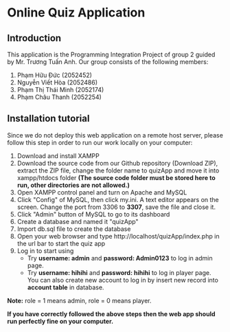 # Online Quiz Application

## Introduction

This application is the Programming Integration Project of group 2 guided by Mr. Trương Tuấn Anh. Our group consists of the following members:

1. Phạm Hữu Đức (2052452)
2. Nguyễn Viết Hòa (2052486)
3. Phạm Thị Thái Minh (2052174)
4. Phạm Châu Thanh (2052254)

## Installation tutorial

Since we do not deploy this web application on a remote host server, please follow this step in order to run our work locally on your computer:

1. Download and install XAMPP
2. Download the source code from our Github repository (Download ZIP), extract the ZIP file, change the folder name to quizApp and move it into xampp/htdocs folder **(The source code folder must be stored here to run, other directories are not allowed.)**
3. Open XAMPP control panel and turn on Apache and MySQL
4. Click "Config" of MySQL, then click my.ini. A text editor appears on the screen. Change the port from 3306 to **3307**, save the file and close it.
5. Click "Admin" button of MySQL to go to its dashboard
6. Create a database and named it "quizApp"
7. Import db.sql file to create the database
8. Open your web browser and type http://localhost/quizApp/index.php in the url bar to start the quiz app
9. Log in to start using
   - Try **username: admin** and **password: Admin0123** to log in admin page.
   - Try **username: hihihi** and **password: hihihi** to log in player page.
     You can also create new account to log in by insert new record into **account table** in database.

**Note:** role = 1 means admin, role = 0 means player.

**If you have correctly followed the above steps then the web app should run perfectly fine on your computer.**
